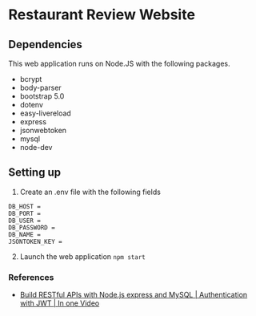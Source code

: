 # Restaurant Review Website 

## Dependencies
This web application runs on Node.JS with the following packages. 
* bcrypt 
* body-parser 
* bootstrap 5.0
* dotenv
* easy-livereload
* express
* jsonwebtoken
* mysql 
* node-dev 

## Setting up
1. Create an .env file with the following fields
``` 
DB_HOST = 
DB_PORT = 
DB_USER = 
DB_PASSWORD = 
DB_NAME = 
JSONTOKEN_KEY = 
```
2. Launch the web application 
```npm start```

### References 
* [Build RESTful APIs with Node.js express and MySQL | Authentication with JWT | In one Video](https://www.youtube.com/watch?v=WfCJ3sHnLBM)